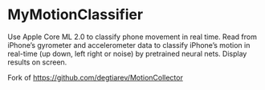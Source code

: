 # MyMotionClassifier
Use Apple Core ML 2.0 to classify phone movement in real time. Read from iPhone’s gyrometer and accelerometer data to classify iPhone’s motion in real-time (up down, left right or noise) by pretrained neural nets. Display results on screen.

Fork of https://github.com/degtiarev/MotionCollector